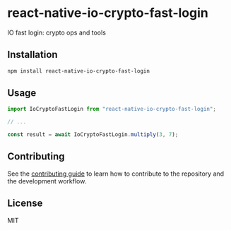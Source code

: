 # react-native-io-crypto-fast-login

IO fast login: crypto ops and tools

## Installation

```sh
npm install react-native-io-crypto-fast-login
```

## Usage

```js
import IoCryptoFastLogin from "react-native-io-crypto-fast-login";

// ...

const result = await IoCryptoFastLogin.multiply(3, 7);
```

## Contributing

See the [contributing guide](CONTRIBUTING.md) to learn how to contribute to the repository and the development workflow.

## License

MIT
